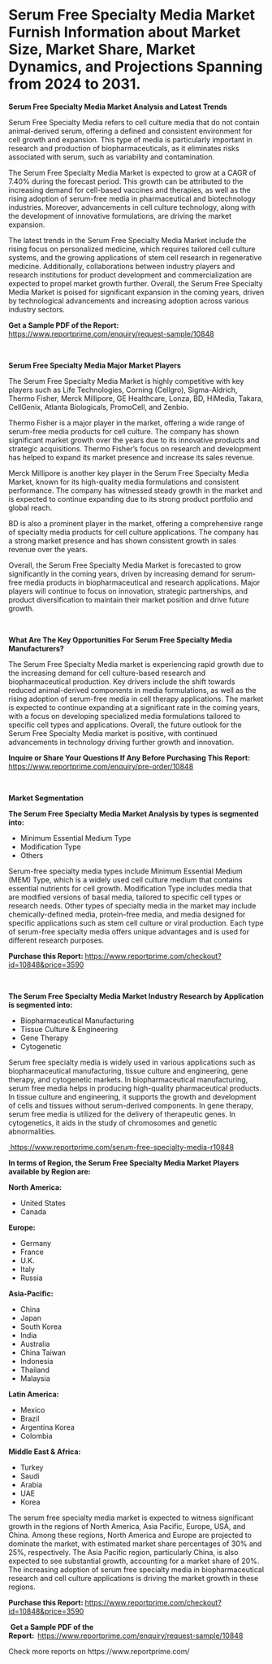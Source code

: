 <p><h1>Serum Free Specialty Media Market Furnish Information about Market Size, Market Share, Market Dynamics, and Projections Spanning from 2024 to 2031.</h1></p><p><strong>Serum Free Specialty Media Market Analysis and Latest Trends</strong></p>
<p><p>Serum Free Specialty Media refers to cell culture media that do not contain animal-derived serum, offering a defined and consistent environment for cell growth and expansion. This type of media is particularly important in research and production of biopharmaceuticals, as it eliminates risks associated with serum, such as variability and contamination.</p><p>The Serum Free Specialty Media Market is expected to grow at a CAGR of 7.40% during the forecast period. This growth can be attributed to the increasing demand for cell-based vaccines and therapies, as well as the rising adoption of serum-free media in pharmaceutical and biotechnology industries. Moreover, advancements in cell culture technology, along with the development of innovative formulations, are driving the market expansion.</p><p>The latest trends in the Serum Free Specialty Media Market include the rising focus on personalized medicine, which requires tailored cell culture systems, and the growing applications of stem cell research in regenerative medicine. Additionally, collaborations between industry players and research institutions for product development and commercialization are expected to propel market growth further. Overall, the Serum Free Specialty Media Market is poised for significant expansion in the coming years, driven by technological advancements and increasing adoption across various industry sectors.</p></p>
<p><strong>Get a Sample PDF of the Report:&nbsp;</strong> <a href="https://www.reportprime.com/enquiry/request-sample/10848">https://www.reportprime.com/enquiry/request-sample/10848</a></p>
<p>&nbsp;</p>
<p><strong>Serum Free Specialty Media Major Market Players</strong></p>
<p><p>The Serum Free Specialty Media Market is highly competitive with key players such as Life Technologies, Corning (Cellgro), Sigma-Aldrich, Thermo Fisher, Merck Millipore, GE Healthcare, Lonza, BD, HiMedia, Takara, CellGenix, Atlanta Biologicals, PromoCell, and Zenbio. </p><p>Thermo Fisher is a major player in the market, offering a wide range of serum-free media products for cell culture. The company has shown significant market growth over the years due to its innovative products and strategic acquisitions. Thermo Fisher’s focus on research and development has helped to expand its market presence and increase its sales revenue.</p><p>Merck Millipore is another key player in the Serum Free Specialty Media Market, known for its high-quality media formulations and consistent performance. The company has witnessed steady growth in the market and is expected to continue expanding due to its strong product portfolio and global reach.</p><p>BD is also a prominent player in the market, offering a comprehensive range of specialty media products for cell culture applications. The company has a strong market presence and has shown consistent growth in sales revenue over the years.</p><p>Overall, the Serum Free Specialty Media Market is forecasted to grow significantly in the coming years, driven by increasing demand for serum-free media products in biopharmaceutical and research applications. Major players will continue to focus on innovation, strategic partnerships, and product diversification to maintain their market position and drive future growth.</p></p>
<p>&nbsp;</p>
<p><strong>What Are The Key Opportunities For Serum Free Specialty Media Manufacturers?</strong></p>
<p><p>The Serum Free Specialty Media market is experiencing rapid growth due to the increasing demand for cell culture-based research and biopharmaceutical production. Key drivers include the shift towards reduced animal-derived components in media formulations, as well as the rising adoption of serum-free media in cell therapy applications. The market is expected to continue expanding at a significant rate in the coming years, with a focus on developing specialized media formulations tailored to specific cell types and applications. Overall, the future outlook for the Serum Free Specialty Media market is positive, with continued advancements in technology driving further growth and innovation.</p></p>
<p><strong>Inquire or Share Your Questions If Any Before Purchasing This Report:</strong> <a href="https://www.reportprime.com/enquiry/pre-order/10848">https://www.reportprime.com/enquiry/pre-order/10848</a></p>
<p>&nbsp;</p>
<p><strong>Market Segmentation</strong></p>
<p><strong>The Serum Free Specialty Media Market Analysis by types is segmented into:</strong></p>
<p><ul><li>Minimum Essential Medium Type</li><li>Modification Type</li><li>Others</li></ul></p>
<p><p>Serum-free specialty media types include Minimum Essential Medium (MEM) Type, which is a widely used cell culture medium that contains essential nutrients for cell growth. Modification Type includes media that are modified versions of basal media, tailored to specific cell types or research needs. Other types of specialty media in the market may include chemically-defined media, protein-free media, and media designed for specific applications such as stem cell culture or viral production. Each type of serum-free specialty media offers unique advantages and is used for different research purposes.</p></p>
<p><strong>Purchase this Report:&nbsp;</strong><a href="https://www.reportprime.com/checkout?id=10848&price=3590">https://www.reportprime.com/checkout?id=10848&price=3590</a></p>
<p>&nbsp;</p>
<p><strong>The Serum Free Specialty Media Market Industry Research by Application is segmented into:</strong></p>
<p><ul><li>Biopharmaceutical Manufacturing</li><li>Tissue Culture & Engineering</li><li>Gene Therapy</li><li>Cytogenetic</li></ul></p>
<p><p>Serum free specialty media is widely used in various applications such as biopharmaceutical manufacturing, tissue culture and engineering, gene therapy, and cytogenetic markets. In biopharmaceutical manufacturing, serum free media helps in producing high-quality pharmaceutical products. In tissue culture and engineering, it supports the growth and development of cells and tissues without serum-derived components. In gene therapy, serum free media is utilized for the delivery of therapeutic genes. In cytogenetics, it aids in the study of chromosomes and genetic abnormalities.</p></p>
<p><a href="https://www.reportprime.com/serum-free-specialty-media-r10848">&nbsp;https://www.reportprime.com/serum-free-specialty-media-r10848</a></p>
<p><strong>In terms of Region, the Serum Free Specialty Media Market Players available by Region are:</strong></p>
<p>
    <p> <strong> North America: </strong>
        <ul>
            <li>United States</li>
            <li>Canada</li>
        </ul>
        </p> 
    <p> <strong> Europe: </strong>
        <ul>
            <li>Germany</li>
            <li>France</li>
            <li>U.K.</li>
            <li>Italy</li>
            <li>Russia</li>
        </ul>
        </p> 
    <p> <strong> Asia-Pacific: </strong>
        <ul>
            <li>China</li>
            <li>Japan</li>
            <li>South Korea</li>
            <li>India</li>
            <li>Australia</li>
            <li>China Taiwan</li>
            <li>Indonesia</li>
            <li>Thailand</li>
            <li>Malaysia</li>
        </ul>
        </p> 
    <p> <strong> Latin America: </strong>
        <ul>
            <li>Mexico</li>
            <li>Brazil</li>
            <li>Argentina Korea</li>
            <li>Colombia</li>
        </ul>
        </p> 
    <p> <strong> Middle East & Africa: </strong>
        <ul>
            <li>Turkey</li>
            <li>Saudi</li>
            <li>Arabia</li>
            <li>UAE</li>
            <li>Korea</li>
        </ul>
    </p>
    </p>
<p><p>The serum free specialty media market is expected to witness significant growth in the regions of North America, Asia Pacific, Europe, USA, and China. Among these regions, North America and Europe are projected to dominate the market, with estimated market share percentages of 30% and 25%, respectively. The Asia Pacific region, particularly China, is also expected to see substantial growth, accounting for a market share of 20%. The increasing adoption of serum free specialty media in biopharmaceutical research and cell culture applications is driving the market growth in these regions.</p></p>
<p><strong>Purchase this Report: </strong><a href="https://www.reportprime.com/checkout?id=10848&price=3590">https://www.reportprime.com/checkout?id=10848&price=3590</a></p>
<p>&nbsp;<strong>Get a Sample PDF of the Report:&nbsp;&nbsp;</strong><a href="https://www.reportprime.com/enquiry/request-sample/10848">https://www.reportprime.com/enquiry/request-sample/10848</a></p>
<p><strong></strong></p>
<p>Check more reports on https://www.reportprime.com/</p>